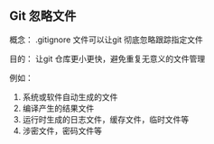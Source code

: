 ## Git 忽略文件

概念： .gitignore 文件可以让git 彻底忽略跟踪指定文件

目的： 让git 仓库更小更快，避免重复无意义的文件管理

例如：

1. 系统或软件自动生成的文件
2. 编译产生的结果文件
3. 运行时生成的日志文件，缓存文件，临时文件等
4. 涉密文件，密码文件等
